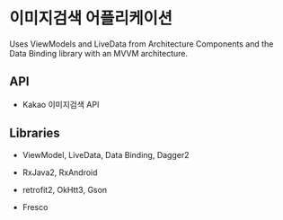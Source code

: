 이미지검색 어플리케이션
===================

Uses ViewModels and LiveData from Architecture Components
and the Data Binding library with an MVVM architecture.


API
---

- Kakao 이미지검색 API

Libraries
---------

- ViewModel, LiveData, Data Binding, Dagger2

- RxJava2, RxAndroid

- retrofit2, OkHtt3, Gson

- Fresco

